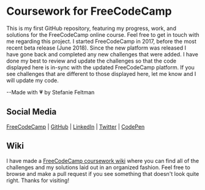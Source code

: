 # Coursework for FreeCodeCamp
This is my first GitHub repository, featuring my progress, work, and solutions for the FreeCodeCamp online course.
Feel free to get in touch with me regarding this project.
I started FreeCodeCamp in 2017, before the most recent beta release (June 2018). Since the new platform was released I have gone back and completed any new challenges that were added. I have done my best to review and update the challenges so that the code displayed here is in-sync with the updated FreeCodeCamp platform. If you see challenges that are different to those displayed here, let me know and I will update my code.

--Made with 💗 by Stefanie Feltman

## Social Media
[FreeCodeCamp](https://www.freecodecamp.org/portfolio/stefaniedev) |
[GitHub](https://github.com/stefaniedev) |
[LinkedIn](https://www.linkedin.com/in/stefaniefeltman/) |
[Twitter](https://twitter.com/stefaniedev) |
[CodePen](https://codepen.io/stefaniedev/)

## Wiki
I have made a [FreeCodeCamp coursework wiki](https://github.com/stefaniedev/freecodecamp-coursework/wiki) where you can find all of the challenges and my solutions laid out in an organized fashion.
Feel free to browse and make a pull request if you see something that doesn't look quite right. Thanks for visiting!